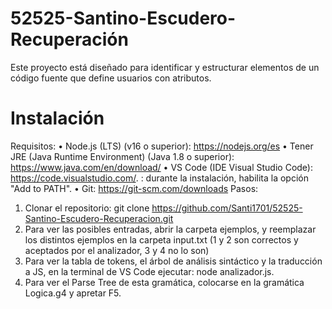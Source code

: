 # 52525-Santino-Escudero-Recuperación
Este proyecto está diseñado para identificar y estructurar elementos de un código fuente que define usuarios con atributos.
# Instalación
Requisitos:
•	Node.js (LTS) (v16 o superior): https://nodejs.org/es
•	Tener JRE (Java Runtime Environment) (Java 1.8 o superior): https://www.java.com/en/download/
•	VS Code (IDE Visual Studio Code): https://code.visualstudio.com/. : durante la instalación, habilita la opción "Add to PATH".
•	Git: https://git-scm.com/downloads
Pasos:
1.	Clonar el repositorio: git clone https://github.com/Santi1701/52525-Santino-Escudero-Recuperacion.git
2.	Para ver las posibles entradas, abrir la carpeta ejemplos, y reemplazar los distintos ejemplos en la carpeta input.txt (1 y 2 son correctos y aceptados por el analizador, 3 y 4 no lo son)
3.	Para ver la tabla de tokens, el árbol de análisis sintáctico y la traducción a JS, en la terminal de VS Code ejecutar: node analizador.js.
4.	Para ver el Parse Tree de esta gramática, colocarse en la gramática Logica.g4 y apretar F5.

